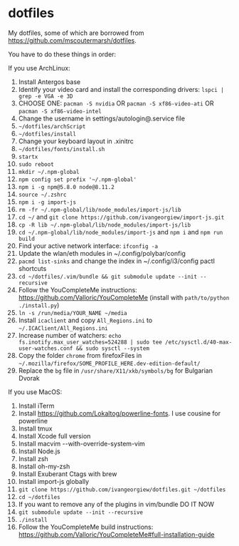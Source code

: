 # dotfiles
My dotfiles, some of which are borrowed from https://github.com/mscoutermarsh/dotfiles.

You have to do these things in order:

If you use ArchLinux:
1) Install Antergos base
2) Identify your video card and install the corresponding drivers: `lspci | grep -e VGA -e 3D`
3) CHOOSE ONE: `pacman -S nvidia` OR `pacman -S xf86-video-ati` OR `pacman -S xf86-video-intel`
4) Change the username in settings/autologin@.service file
5) `~/dotfiles/archScript`
6) `~/dotfiles/install`
7) Change your keyboard layout in .xinitrc
8) `~/dotfiles/fonts/install.sh`
9) `startx`
10) `sudo reboot`
11) `mkdir ~/.npm-global`
12) `npm config set prefix '~/.npm-global'`
13) `npm i -g npm@5.8.0 node@8.11.2`
14) `source ~/.zshrc`
15) `npm i -g import-js`
16) `rm -fr ~/.npm-global/lib/node_modules/import-js/lib`
17) `cd ~/` and `git clone https://github.com/ivangeorgiew/import-js.git`
18) `cp -R lib ~/.npm-global/lib/node_modules/import-js/lib`
19) `cd ~/.npm-global/lib/node_modules/import-js` and `npm i` and `npm run build`
20) Find your active network interface: `ifconfig -a`
21) Update the wlan/eth modules in ~/.config/polybar/config
22) `pacmd list-sinks` and change the index in ~/.config/i3/config pactl shortcuts
23) `cd ~/dotfiles/.vim/bundle && git submodule update --init --recursive`
24) Follow the YouCompleteMe instructions: https://github.com/Valloric/YouCompleteMe (install with `path/to/python ./install.py`)
25) `ln -s /run/media/YOUR_NAME ~/media`
26) Install `icaclient` and copy `All_Regions.ini` to `~/.ICAClient/All_Regions.ini`
27) Increase number of watchers: `echo fs.inotify.max_user_watches=524288 | sudo tee /etc/sysctl.d/40-max-user-watches.conf && sudo sysctl --system`
28) Copy the folder `chrome` from firefoxFiles in `~/.mozilla/firefox/SOME_PROFILE_HERE.dev-edition-default/`
29) Replace the `bg` file in `/usr/share/X11/xkb/symbols/bg` for Bulgarian Dvorak

If you use MacOS:
1) Install iTerm
2) Install https://github.com/Lokaltog/powerline-fonts. I use cousine for powerline
3) Install tmux
4) Install Xcode full version
5) Install macvim --with-override-system-vim
6) Install Node.js
7) Install zsh
8) Install oh-my-zsh
9) Install Exuberant Ctags with brew
10) Install import-js globally
11) `git clone https://github.com/ivangeorgiew/dotfiles.git ~/dotfiles`
12) `cd ~/dotfiles`
13) If you want to remove any of the plugins in vim/bundle DO IT NOW
14) `git submodule update --init --recursive`
15) `./install`
16) Follow the YouCompleteMe build instructions: https://github.com/Valloric/YouCompleteMe#full-installation-guide

